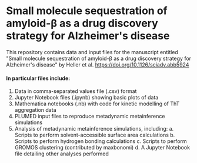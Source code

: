
# Small molecule sequestration of amyloid-β as a drug discovery strategy for Alzheimer's disease

This repository contains data and input files for the manuscript entitled "Small molecule sequestration of amyloid-β as a drug discovery strategy for Alzheimer's disease" by Heller et al. https://doi.org/10.1126/sciadv.abb5924

####  In particular files include: 
1. Data in comma-separated values file (.csv) format
2. Jupyter Notebook files (.ipynb) showing basic plots of data
3. Mathematica notebooks (.nb) with code for kinetic modelling of ThT aggregation data
4. PLUMED input files to reproduce metadynamic metainference simulations 
5. Analysis of metadynamic metainference simulations, including:
	a. Scripts to perform solvent-accessible surface area calculations
	b. Scripts to perform hydrogen bonding calculations 
	c. Scripts to perform GROMOS clustering (contributed by maxbonomi)
	d. A Jupyter Notebook file detailing other analyses performed
